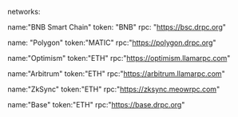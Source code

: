 
networks:

name:"BNB Smart Chain"
token: "BNB"
rpc: "https://bsc.drpc.org"


name: "Polygon"
token:"MATIC"
rpc:"https://polygon.drpc.org"

name:"Optimism"
token:"ETH"
rpc:"https://optimism.llamarpc.com"

name:"Arbitrum"
token:"ETH"
rpc:"https://arbitrum.llamarpc.com"

name:"ZkSync"
token:"ETH"
rpc:"https://zksync.meowrpc.com"

name:"Base"
token:"ETH"
rpc:"https://base.drpc.org"
